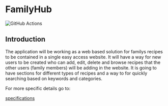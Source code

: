 <h1>FamilyHub</H1>

![GitHub Actions](https://github.com/Branuz/FamilyHub/workflows/Python%20application/badge.svg) 

<h2>Introduction</h2>

The application will be working as a web based solution for familys recipes to be contained in a single easy access website. It will have a way for new users to be created who can add, edit, delete and browse recipes that the other users (family members) will be adding in the website. It is going to have sections for different types of recipes and a way to for quickly searching based on keywords and categories.

For more specific details go to:

[specifications](https://github.com/Branuz/FamilyHub/blob/main/documents/specifications.md)
